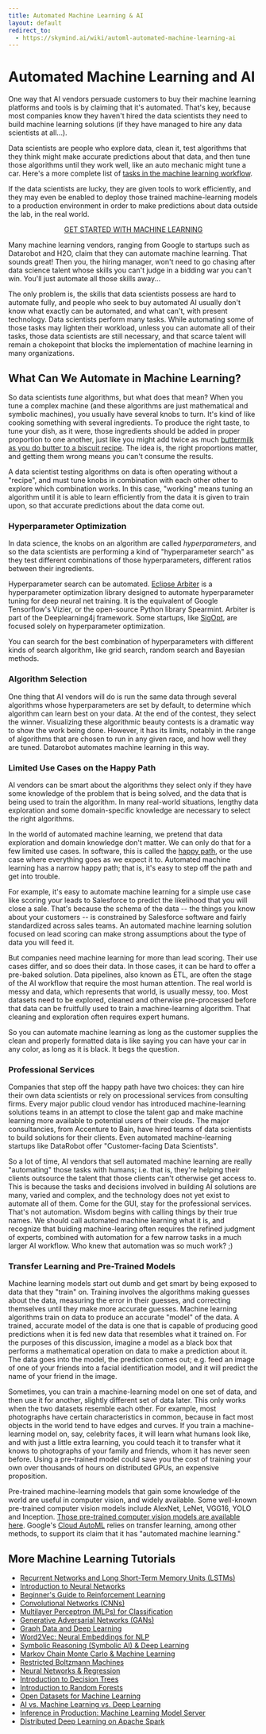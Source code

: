 ```yaml
---
title: Automated Machine Learning & AI
layout: default
redirect_to:
  - https://skymind.ai/wiki/automl-automated-machine-learning-ai
---
```


# Automated Machine Learning and AI

One way that AI vendors persuade customers to buy their machine learning platforms and tools is by claiming that it's automated. That's key, because most companies know they haven't hired the data scientists they need to build machine learning solutions (if they have managed to hire any data scientists at all...). 

Data scientists are people who explore data, clean it, test algorithms that they think might make accurate predictions about that data, and then tune those algorithms until they work well, like an auto mechanic might tune a car. Here's a more complete list of [tasks in the machine learning workflow](./machine-learning-workflow.html).

If the data scientists are lucky, they are given tools to work efficiently, and they may even be enabled to deploy those trained machine-learning models to a production environment in order to make predictions about data outside the lab, in the real world.

<p align="center">
<a href="https://docs.skymind.ai/docs/welcome" type="button" class="btn btn-lg btn-success" onClick="ga('send', 'event', ‘quickstart', 'click');">GET STARTED WITH MACHINE LEARNING</a>
</p>

Many machine learning vendors, ranging from Google to startups such as Datarobot and H2O, claim that they can automate machine learning. That sounds great! Then you, the hiring manager, won't need to go chasing after data science talent whose skills you can't judge in a bidding war you can't win. You'll just automate all those skills away... 

The only problem is, the skills that data scientists possess are hard to automate fully, and people who seek to buy automated AI usually don't know what exactly can be automated, and what can't, with present technology. Data scientists perform many tasks. While automating some of those tasks may lighten their workload, unless you can automate all of their tasks, those data scientists are still necessary, and that scarce talent will remain a chokepoint that blocks the implementation of machine learning in many organizations. 

## What Can We Automate in Machine Learning?

So data scientists *tune* algorithms, but what does that mean? When you tune a complex machine (and these algorithms are just mathematical and symbolic machines), you usually have several knobs to turn. It's kind of like cooking something with several ingredients. To produce the right taste, to tune your dish, as it were, those ingredients should be added in proper proportion to one another, just like you might add twice as much [buttermilk as you do butter to a biscuit recipe](https://www.marthastewart.com/349650/biscuits). The idea is, the right proportions matter, and getting them wrong means you can't consume the results.  

A data scientist testing algorithms on data is often operating without a "recipe", and must tune knobs in combination with each other other to explore which combination works. In this case, "working" means tuning an algorithm until it is able to learn efficiently from the data it is given to train upon, so that accurate predictions about the data come out. 

### Hyperparameter Optimization

In data science, the knobs on an algorithm are called *hyperparameters*, and so the data scientists are performing a kind of  "hyperparameter search" as they test different combinations of those hyperparameters, different ratios between their ingredients. 

Hyperparameter search can be automated. [Eclipse Arbiter](https://github.com/deeplearning4j/deeplearning4j/tree/master/arbiter) is a hyperparameter optimization library designed to automate hyperparameter tuning for deep neural net training. It is the equivalent of Google Tensorflow's Vizier, or the open-source Python library Spearmint. Arbiter is part of the Deeplearning4j framework. Some startups, like [SigOpt](https://sigopt.com/), are focused solely on hyperparameter optimization.

You can search for the best combination of hyperparameters with different kinds of search algorithm, like grid search, random search and Bayesian methods.

### Algorithm Selection

One thing that AI vendors will do is run the same data through several algorithms whose hyperparameters are set by default, to determine which algorithm can learn best on your data. At the end of the contest, they select the winner. Visualizing these algorithmic beauty contests is a dramatic way to show the work being done. However, it has its limits, notably in the range of algorithms that are chosen to run in any given race, and how well they are tuned. Datarobot automates machine learning in this way. 

### Limited Use Cases on the Happy Path

AI vendors can be smart about the algorithms they select only if they have some knowledge of the problem that is being solved, and the data that is being used to train the algorithm. In many real-world situations, lengthy data exploration and some domain-specific knowledge are necessary to select the right algorithms. 

In the world of automated machine learning, we pretend that data exploration and domain knowledge don't matter. We can only do that for a few limited use cases. In software, this is called the [happy path](https://en.wikipedia.org/wiki/Happy_path), or the use case where everything goes as we expect it to. Automated machine learning has a narrow happy path; that is, it's easy to step off the path and get into trouble. 

For example, it's easy to automate machine learning for a simple use case like scoring your leads to Salesforce to predict the likelihood that you will close a sale. That's because the schema of the data -- the things you know about your customers -- is constrained by Salesforce software and fairly standardized across sales teams. An automated machine learning solution focused on lead scoring can make strong assumptions about the type of data you will feed it. 

But companies need machine learning for more than lead scoring. Their use cases differ, and so does their data. In those cases, it can be hard to offer a pre-baked solution. Data pipelines, also known as ETL, are often the stage of the AI workflow that require the most human attention. The real world is messy and data, which represents that world, is usually messy, too. Most datasets need to be explored, cleaned and otherwise pre-processed before that data can be fruitfully used to train a machine-learning algorithm. That cleaning and exploration often requires expert humans. 

So you can automate machine learning as long as the customer supplies the clean and properly formatted data is like saying you can have your car in any color, as long as it is black. It begs the question. 

### Professional Services

Companies that step off the happy path have two choices: they can hire their own data scientists or rely on processional services from consulting firms. Every major public cloud vendor has introduced machine-learning solutions teams in an attempt to close the talent gap and make machine learning more available to potential users of their clouds. The major consultancies, from Accenture to Bain, have hired teams of data scientists to build solutions for their clients. Even automated machine-learning startups like DataRobot offer "Customer-facing Data Scientists". 

So a lot of time, AI vendors that sell automated machine learning are really "automating" those tasks with humans; i.e. that is, they're helping their clients outsource the talent that those clients can't otherwise get access to. This is because the tasks and decisions involved in building AI solutions are many, varied and complex, and the technology does not yet exist to automate all of them. Come for the GUI, stay for the professional services. That's not automation. Wisdom begins with calling things by their true names. We should call automated machine learning what it is, and recognize that buiding machine-learing often requires the refined judgment of experts, combined with automation for a few narrow tasks in a much larger AI workflow. Who knew that automation was so much work? ;)

### Transfer Learning and Pre-Trained Models

Machine learning models start out dumb and get smart by being exposed to data that they "train" on. Training involves the algorithms making guesses about the data, measuring the error in their guesses, and correcting themselves until they make more accurate guesses. Machine learning algorithms train on data to produce an accurate "model" of the data. A trained, accurate model of the data is one that is capable of producing good predictions when it is fed new data that resembles what it trained on. For the purposes of this discussion, imagine a model as a black box that performs a mathematical operation on data to make a prediction about it. The data goes into the model, the prediction comes out; e.g. feed an image of one of your friends into a facial identification model, and it will predict the name of your friend in the image. 

Sometimes, you can train a machine-learning model on one set of data, and then use it for another, slightly different set of data later. This only works when the two datasets resemble each other. For example, most photographs have certain characteristics in common, because in fact most objects in the world tend to have edges and curves. If you train a machine-learning model on, say, celebrity faces, it will learn what humans look like, and with just a little extra learning, you could teach it to transfer what it knows to photographs of your family and friends, whom it has never seen before. Using a pre-trained model could save you the cost of training your own over thousands of hours on distributed GPUs, an expensive proposition. 

Pre-trained machine-learning models that gain some knowledge of the world are useful in computer vision, and widely available. Some well-known pre-trained computer vision models include AlexNet, LeNet, VGG16, YOLO and Inception. [Those pre-trained computer vision models are available here](https://github.com/deeplearning4j/deeplearning4j/tree/master/deeplearning4j/deeplearning4j-zoo/src/main/java/org/deeplearning4j/zoo/model). Google's [Cloud AutoML](https://cloud.google.com/automl/) relies on transfer learning, among other methods, to support its claim that it has "automated machine learning." 

## <a name="resources">More Machine Learning Tutorials</a>

* [Recurrent Networks and Long Short-Term Memory Units (LSTMs)](./lstm)
* [Introduction to Neural Networks](./neuralnet-overview.html)
* [Beginner's Guide to Reinforcement Learning](./deepreinforcementlearning.html)
* [Convolutional Networks (CNNs)](./convolutionalnetwork.html)
* [Multilayer Perceptron (MLPs) for Classification](./multilayerperceptron)
* [Generative Adversarial Networks (GANs)](./generative-adversarial-network)
* [Graph Data and Deep Learning](./graphanalytics.html)
* [Word2Vec: Neural Embeddings for NLP](./word2vec.html)
* [Symbolic Reasoning (Symbolic AI) & Deep Learning](./symbolicreasoning.html)
* [Markov Chain Monte Carlo & Machine Learning](/markovchainmontecarlo.html)
* [Restricted Boltzmann Machines](./restrictedboltzmannmachine.html)
* [Neural Networks & Regression](./logistic-regression.html)
* [Introduction to Decision Trees](./decision-tree.html)
* [Introduction to Random Forests](./random-forest.html)
* [Open Datasets for Machine Learning](./opendata.html)
* [AI vs. Machine Learning vs. Deep Learning](./ai-machinelearning-deeplearning.html)
* [Inference in Production: Machine Learning Model Server](./machine-learning-server.html)
* [Distributed Deep Learning on Apache Spark](./spark.html)
